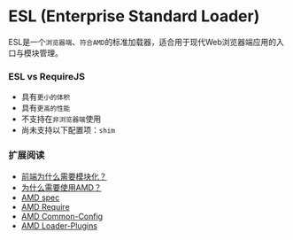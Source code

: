 ESL (Enterprise Standard Loader)
=====================

ESL是一个`浏览器端`、`符合AMD`的标准加载器，适合用于现代Web浏览器端应用的入口与模块管理。

### ESL vs RequireJS

- 具有`更小的体积`
- 具有`更高的性能`
- 不支持在`非浏览器端`使用
- 尚未支持以下配置项：`shim`

### 扩展阅读

- [前端为什么需要模块化？](http://requirejs.org/docs/why.html)
- [为什么需要使用AMD？](http://requirejs.org/docs/whyamd.html)
- [AMD spec](https://github.com/amdjs/amdjs-api/wiki/AMD)
- [AMD Require](https://github.com/amdjs/amdjs-api/wiki/require)
- [AMD Common-Config](https://github.com/amdjs/amdjs-api/wiki/Common-Config)
- [AMD Loader-Plugins](https://github.com/amdjs/amdjs-api/wiki/Loader-Plugins)
